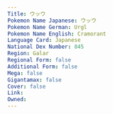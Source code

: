 ```yaml
---
﻿Title: ウッウ
Pokemon Name Japanese: ウッウ
Pokemon Name German: Urgl
Pokemon Name English: Cramorant
Language Card: Japanese
National Dex Number: 845
Region: Galar
Regional Form: false
Additional Form: false
Mega: false
Gigantamax: false
Cover: false
Link: 
Owned: 
---
```


